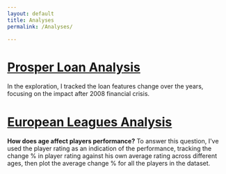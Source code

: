 ```yaml
---
layout: default
title: Analyses
permalink: /Analyses/

---
```

# [Prosper Loan Analysis](/Analyses/ProsperLoan)
In the exploration, I tracked the loan features change over the years, focusing on the impact after 2008 financial crisis.


# [European Leagues Analysis](/Analyses/EuropeanLeaguesAnalysis)

**How does age affect players performance?**
To answer this question, I've used the player rating as an indication of the performance, tracking the change % in player rating against his own average rating across different ages, then plot the average change % for all the players in the dataset.
